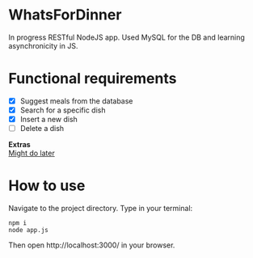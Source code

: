 # WhatsForDinner
In progress RESTful NodeJS app. Used MySQL for the DB and learning asynchronicity in JS.

# Functional requirements
- [x] Suggest meals from the database
- [x] Search for a specific dish
- [x] Insert a new dish
- [ ] Delete a dish

**Extras** \
[Might do later](https://github.com/muhammadihabk/WhatsForDinner/blob/main/Extras.md)

# How to use
Navigate to the project directory. Type in your terminal:
```
npm i
node app.js
```
Then open http://localhost:3000/ in your browser.
